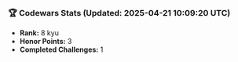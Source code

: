 ### 🏆 Codewars Stats (Updated: 2025-04-21 10:09:20 UTC)

- **Rank:** 8 kyu
- **Honor Points:** 3
- **Completed Challenges:** 1
